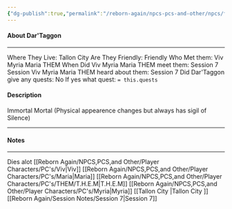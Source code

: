 ```yaml
---
{"dg-publish":true,"permalink":"/reborn-again/npcs-pcs-and-other/npcs/friendly/dar-taggon/"}
---
```



#### About Dar'Taggon
---
Where They Live: Tallon City 
Are They Friendly: Friendly 
Who Met them: Viv Myria Maria THEM
When Did Viv Myria Maria THEM meet them: Session 7
Session Viv Myria Maria THEM heard about them: Session 7
Did Dar'Taggon give any quests: No
	If yes what quest: `= this.quests`


#### Description
Immortal Mortal (Physical appearence changes but always has sigil of Silence)

---

#### Notes
---
Dies alot
[[Reborn Again/NPCS,PCS,and Other/Player Characters/PC's/Viv\|Viv]]
[[Reborn Again/NPCS,PCS,and Other/Player Characters/PC's/Maria\|Maria]]
[[Reborn Again/NPCS,PCS,and Other/Player Characters/PC's/THEM/T.H.E.M\|T.H.E.M]]
[[Reborn Again/NPCS,PCS,and Other/Player Characters/PC's/Myria\|Myria]]
[[Tallon City \|Tallon City ]]
[[Reborn Again/Session Notes/Session 7\|Session 7]]

